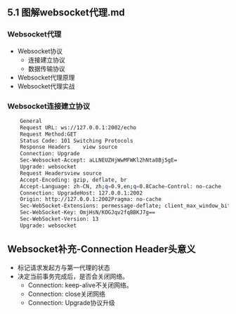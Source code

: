 ## 5.1 图解websocket代理.md

### Websocket代理
- Websocket协议
    - 连接建立协议
    - 数据传输协议
- Websocket代理原理
- Websocket代理实战


### Websocket连接建立协议
```bash
    General
    Request URL: ws://127.0.0.1:2002/echo
    Request Method:GET
    Status Code: 101 Switching Protocols
    Response Headers    view source
    Connection: Upgrade
    Sec-Websocket-Accept: aLLNEUZHjWwMFWKl2hNta8Bj5gE=
    Upgrade: websocket
    Request Headersview source
    Accept-Encoding: gzip, deflate, br
    Accept-Language: zh-CN, zh;q=0.9,en;q=0.8Cache-Control: no-cache
    Connection: UpgradeHost: 127.0.0.1:2002
    Origin: http://127.0.0.1:2002Pragma: no-cache
    Sec-WebSocket-Extensions: permessage-deflate; client_max_window_bits
    Sec-WebSocket-Key: OmjHsN/KOGJqv2fqBBKJ7g==
    Sec-WebSocket-Version: 13
    Upgrade: websocket
```


## Websocket补充-Connection Header头意义

- 标记请求发起方与第一代理的状态
- 决定当前事务完成后，是否会关闭网络。
    - Connection: keep-alive不关闭网络。
    - Connection: close关闭网络
    - Connection: Upgrade协议升级
